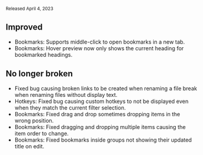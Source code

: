 <small>Released April 4, 2023</small>

## Improved

- Bookmarks: Supports middle-click to open bookmarks in a new tab.
- Bookmarks: Hover preview now only shows the current heading for bookmarked headings.

## No longer broken

- Fixed bug causing broken links to be created when renaming a file break when renaming files without display text.
- Hotkeys: Fixed bug causing custom hotkeys to not be displayed even when they match the current filter selection.
- Bookmarks: Fixed drag and drop sometimes dropping items in the wrong position.
- Bookmarks: Fixed dragging and dropping multiple items causing the item order to change.
- Bookmarks: Fixed bookmarks inside groups not showing their updated title on edit.
